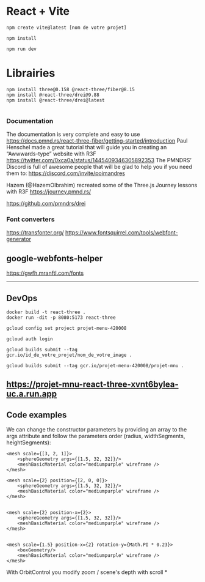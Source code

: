 # React + Vite

```
npm create vite@latest [nom de votre projet]

npm install

npm run dev

```

# Librairies

```
npm install three@0.158 @react-three/fiber@8.15
npm install @react-three/drei@9.88
npm install @react-three/drei@latest


```

### Documentation

The documentation is very complete and easy to use https://docs.pmnd.rs/react-three-fiber/getting-started/introduction
Paul Henschel  made a great tutorial that will guide you in creating an “Awwwards-type” website with R3F https://twitter.com/0xca0a/status/1445409346305892353
The PMNDRS’ Discord is full of awesome people that will be glad to help you if you need them to: https://discord.com/invite/poimandres

Hazem (@HazemOIbrahim) recreated some of the Three.js Journey lessons with R3F https://journey.pmnd.rs/

https://github.com/pmndrs/drei

### Font converters

https://transfonter.org/
https://www.fontsquirrel.com/tools/webfont-generator


## google-webfonts-helper
https://gwfh.mranftl.com/fonts

-----
## DevOps

```
docker build -t react-three . 
docker run -dit -p 8080:5173 react-three 

gcloud config set project projet-menu-420008

gcloud auth login

gcloud builds submit --tag gcr.io/id_de_votre_projet/nom_de_votre_image . 

gcloud builds submit --tag gcr.io/projet-menu-420008/projet-mnu .

```

 https://projet-mnu-react-three-xvnt6bylea-uc.a.run.app
--------------------------------------------------------------------------

## Code examples


We can change the constructor parameters by providing an array to the args attribute and follow the parameters order (radius, widthSegments, heightSegments):

```
<mesh scale={[3, 2, 1]}>
    <sphereGeometry args={[1.5, 32, 32]}/>
    <meshBasicMaterial color="mediumpurple" wireframe />
</mesh>

<mesh scale={2} position={[2, 0, 0]}>
    <sphereGeometry args={[1.5, 32, 32]}/>
    <meshBasicMaterial color="mediumpurple" wireframe />
</mesh>


<mesh scale={2} position-x={2}>
    <sphereGeometry args={[1.5, 32, 32]}/>
    <meshBasicMaterial color="mediumpurple" wireframe />
</mesh>


<mesh scale={1.5} position-x={2} rotation-y={Math.PI * 0.23}>
    <boxGeometry/>
    <meshBasicMaterial color="mediumpurple" wireframe />
</mesh>

```

With OrbitControl you modify zoom / scene's depth with scroll *
